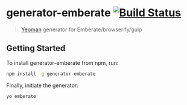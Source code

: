 # generator-emberate [![Build Status](https://secure.travis-ci.org/knownasilya/generator-emberate.png?branch=master)](https://travis-ci.org/knownasilya/generator-emberate)

> [Yeoman](http://yeoman.io) generator for Emberate/browserify/gulp


## Getting Started

To install generator-emberate from npm, run:

```bash
npm install -g generator-emberate
```

Finally, initiate the generator:

```bash
yo emberate
```
